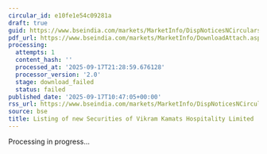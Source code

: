 ```yaml
---
circular_id: e10fe1e54c09281a
draft: true
guid: https://www.bseindia.com/markets/MarketInfo/DispNoticesNCirculars.aspx?Noticeid={A5F6D51A-086A-4A87-AAF3-A07FAA71055E}&noticeno=20250917-14&dt=09/17/2025&icount=14&totcount=57&flag=0
pdf_url: https://www.bseindia.com/markets/MarketInfo/DownloadAttach.aspx?id=20250917-14&attachedId=
processing:
  attempts: 1
  content_hash: ''
  processed_at: '2025-09-17T21:28:59.676128'
  processor_version: '2.0'
  stage: download_failed
  status: failed
published_date: '2025-09-17T10:47:05+00:00'
rss_url: https://www.bseindia.com/markets/MarketInfo/DispNoticesNCirculars.aspx?Noticeid={A5F6D51A-086A-4A87-AAF3-A07FAA71055E}&noticeno=20250917-14&dt=09/17/2025&icount=14&totcount=57&flag=0
source: bse
title: Listing of new Securities of Vikram Kamats Hospitality Limited
---
```


Processing in progress...